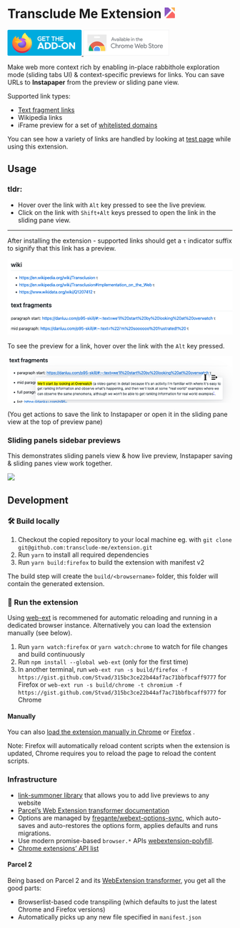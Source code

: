 # Transclude Me Extension <img src="./source/resources/logo.svg" height="24" />

<a href="https://addons.mozilla.org/en-US/firefox/addon/transclude-me/">
	<img height="58" src="./media/firefox-store.png" alt="Firefox add-ons">
</a>
<a href="https://chrome.google.com/webstore/detail/transclude-me/peekobjabbjacffbhjmlkadjlkniofje">
	<img height="58" src="./media/chrome-store.png" alt="Chrome Web Store">
</a>


Make web more context rich by enabling in-place rabbithole exploration mode (sliding tabs UI) & context-specific previews for links.
You can save URLs to **Instapaper** from the preview or sliding pane view.

Supported link types:

- [Text fragment links](https://web.dev/text-fragments/)
- Wikipedia links
- iFrame preview for a set of [whitelisted domains](./source/rendering/iframe-renderer.tsx)

You can see how a variety of links are handled by looking
at [test page](https://gist.github.com/Stvad/315bc3ce22b44af7ac71bbfbcaff9777) while using this
extension.

## Usage

### tldr:
- Hover over the link with `Alt` key pressed to see the live preview.
- Click on the link with `Shift+Alt` keys pressed to open the link in the sliding pane view.
---

After installing the extension - supported links should get a `τ` indicator suffix to signify that
this link has a preview.

![](./media/link-indicator.png)

To see the preview for a link, hover over the link with the `Alt` key pressed.

![](media/fragment-preview-2.png)

(You get actions to save the link to Instapaper or open it in the sliding pane view at the top of preview pane)

### Sliding panels sidebar previews

This demonstrates sliding panels view & how live preview, Instapaper saving & sliding panes view work together.

![](./media/transclude-me-extension-demo.gif)

## Development

[link-webext-polyfill]: https://github.com/mozilla/webextension-polyfill

[link-options-sync]: https://github.com/fregante/webext-options-sync

### 🛠 Build locally

1. Checkout the copied repository to your local machine eg.
   with `git clone git@github.com:transclude-me/extension.git`
1. Run `yarn` to install all required dependencies
1. Run `yarn build:firefox` to build the extension with manifest v2

The build step will create the `build/<browsername>` folder, this folder will contain the generated
extension.

### 🏃 Run the extension

Using [web-ext](https://extensionworkshop.com/documentation/develop/getting-started-with-web-ext/)
is recommened for automatic reloading and running in a dedicated browser instance. Alternatively you
can load the extension manually (see below).

1. Run `yarn watch:firefox` or `yarn watch:chrome` to watch for file changes and build continuously
1. Run `npm install --global web-ext` (only for the first time)
1. In another terminal,
   run `web-ext run -s build/firefox -f https://gist.github.com/Stvad/315bc3ce22b44af7ac71bbfbcaff9777` for Firefox
   or `web-ext run -s build/chrome -t chromium -f https://gist.github.com/Stvad/315bc3ce22b44af7ac71bbfbcaff9777`
   for Chrome

#### Manually

You can
also [load the extension manually in Chrome](https://www.smashingmagazine.com/2017/04/browser-extension-edge-chrome-firefox-opera-brave-vivaldi/#google-chrome-opera-vivaldi)
or [Firefox](https://www.smashingmagazine.com/2017/04/browser-extension-edge-chrome-firefox-opera-brave-vivaldi/#mozilla-firefox)
.

Note: Firefox will automatically reload content scripts when the extension is updated, Chrome
requires you to reload the page to reload the content scripts.

### Infrastructure

- [link-summoner library](https://github.com/Stvad/link-summoner) that allows you to add live previews to any website
- [Parcel’s Web Extension transformer documentation](https://parceljs.org/recipes/web-extension/)
- Options are managed by [fregante/webext-options-sync][link-options-sync], which auto-saves and
  auto-restores the options form, applies defaults and runs migrations.
- Use modern promise-based `browser.*` APIs [webextension-polyfill][link-webext-polyfill].
- [Chrome extensions’ API list](https://developer.chrome.com/docs/extensions/reference/)

#### Parcel 2

Being based on Parcel 2 and
its [WebExtension transformer](https://parceljs.org/recipes/web-extension/), you get all the good
parts:

- Browserlist-based code transpiling (which defaults to just the latest Chrome and Firefox versions)
- Automatically picks up any new file specified in `manifest.json`
